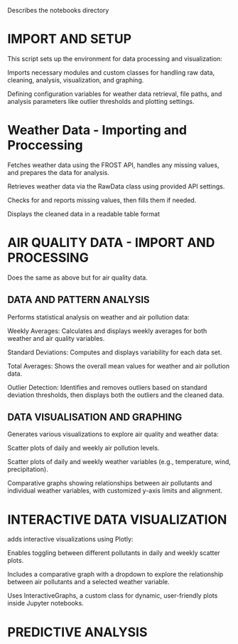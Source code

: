 Describes the notebooks directory

# IMPORT AND SETUP

This script sets up the environment for data processing and visualization:

Imports necessary modules and custom classes for handling raw data, cleaning, analysis, visualization, and graphing.

Defining configuration variables for weather data retrieval, file paths, and analysis parameters like outlier thresholds and plotting settings.

# Weather Data - Importing and Proccessing 

Fetches weather data using the FROST API, handles any missing values, and prepares the data for analysis.

Retrieves weather data via the RawData class using provided API settings.

Checks for and reports missing values, then fills them if needed.

Displays the cleaned data in a readable table format 

# AIR QUALITY DATA - IMPORT AND PROCESSING

Does the same as above but for air quality data. 

## DATA AND PATTERN ANALYSIS

Performs statistical analysis on weather and air pollution data:

Weekly Averages: Calculates and displays weekly averages for both weather and air quality variables.

Standard Deviations: Computes and displays variability for each data set.

Total Averages: Shows the overall mean values for weather and air pollution data.

Outlier Detection: Identifies and removes outliers based on standard deviation thresholds, then displays both the outliers and the cleaned data.

## DATA VISUALISATION AND GRAPHING

 Generates various visualizations to explore air quality and weather data:

Scatter plots of daily and weekly air pollution levels.

Scatter plots of daily and weekly weather variables (e.g., temperature, wind, precipitation).

Comparative graphs showing relationships between air pollutants and individual weather variables, with customized y-axis limits and alignment.

# INTERACTIVE DATA VISUALIZATION

adds interactive visualizations using Plotly:

Enables toggling between different pollutants in daily and weekly scatter plots.

Includes a comparative graph with a dropdown to explore the relationship between air pollutants and a selected weather variable.

Uses InteractiveGraphs, a custom class for dynamic, user-friendly plots inside Jupyter notebooks.

# PREDICTIVE ANALYSIS




